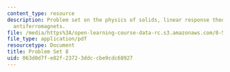 ```yaml
---
content_type: resource
description: Problem set on the physics of solids, linear response theory, and Heisenberg
  antiferromagnets.
file: /media/https%3A/open-learning-course-data-rc.s3.amazonaws.com/8-512-theory-of-solids-ii-spring-2009/063d0d7fe82f23723ddccbe9cdc68927_MIT8_512s09_2004_pset08.pdf
file_type: application/pdf
resourcetype: Document
title: Problem Set 8
uid: 063d0d7f-e82f-2372-3ddc-cbe9cdc68927
---
```

